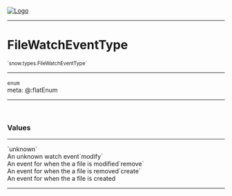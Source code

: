 
[![Logo](../../../images/logo.png)](../../../api/index.html)

---



<h1>FileWatchEventType</h1>
<small>`snow.types.FileWatchEventType`</small>



---

`enum`
<span class="meta">
<br/>meta: @:flatEnum
</span>


---

&nbsp;
&nbsp;

<h3>Values</h3> <hr/><span class="member signature apipage">`unknown`<br/> </span>
        <span class="small_desc_flat">An unknown watch event</span><span class="member signature apipage">`modify`<br/> </span>
        <span class="small_desc_flat">An event for when the a file is modified</span><span class="member signature apipage">`remove`<br/> </span>
        <span class="small_desc_flat">An event for when the a file is removed</span><span class="member signature apipage">`create`<br/> </span>
        <span class="small_desc_flat">An event for when the a file is created</span>







---

&nbsp;
&nbsp;
&nbsp;
&nbsp;